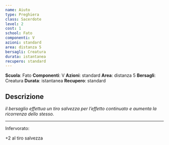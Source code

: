 ```yaml
---
name: Aiuto
type: Preghiera
class: Sacerdote
level: 2
cost: 1
school: Fato
componenti: V
azioni: standard
area: distanza 5
bersagli: Creatura
durata: istantanea
recupero: standard
---
```

**Scuola**: Fato
**Componenti**: V
**Azioni**: standard
**Area**: distanza 5
**Bersagli**: Creatura
**Durata**: istantanea
**Recupero**: standard

**Descrizione**
-

*il bersaglio effettua un tiro salvezza per l’effetto continuato e aumenta la ricorrenza dello stesso.*

---

Infervorato:

+2 al tiro salvezza